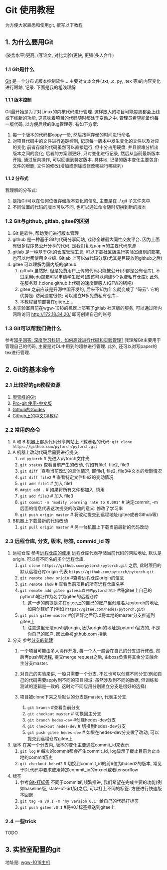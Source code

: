 # Git 使用教程
为方便大家熟悉和使用git, 撰写以下教程
## 1. 为什么要用Git
(姿势水平)更高, (写论文, 对比实验)更快, 更强(多人合作)
### 1.1 Git是什么
[Git](https://www.wikiwand.com/zh-sg/Git) 是一个分布式版本控制软件...
主要对文本文件(.txt, .c, py, .tex 等)的内容变化进行跟踪, 记录.
下面是我的粗浅理解
#### 1.1.1 版本控制
Git最开始是为了对Linux的内核代码进行管理. 这样庞大的项目可能每周都会上线或下线新的功能, 这意味着项目的代码随时都处于变动之中. 管理员希望能备份每一版代码, 以方便后续的Bug管理等. 有如下方案:
1. 每一个版本的代码都copy一份, 然后按照存储的时间进行命名
2. 对项目代码中的文件进行追踪控制, 记录每一版本中发生变化的文件以及对应的变化
前者存储的代码虽然可以直接运行, 但十分占用硬盘, 并且很难分析出版本之间的变化; 后者的方案则更好, 只对变化进行记录, 然后从当前最新版本开始, 通过反向操作, 可以回退到特定版本.
具体地, 记录的版本变化主要包含: 文件的增删, 文件的修改(增加或删除或修改哪些行哪些列)
#### 1.1.2 分布式
我理解的分布式:
1. 是指Git可以在任何位置存储版本变化的信息, 主要是在 ./.git 子文件夹中.
2. 不同位置的代码的版本可以不同, 也可以通过命令随时切换到新的版本
### 1.2 Git与github, gitlab, gitee的区别
1. Git 是软件, 帮助我们进行版本管理
2. github 是一种基于Git的代码分享网站, 戏称全球最大同性交友平台. 因为上面有很多程序员公开分享的代码, 是我们复现paper的主要代码来源...
3. gitlab 是一种基于Git的仓库管理工具, 可以下载社区版进行实验室级别的部署, 也可以付费使用企业级. Gitlab 上可以做代码分享(尤其是巨硬收购github之后)
4. gitee 可以理解为国内版的github.
    1. github 虽然好, 但是免费用户上传的代码只能被公开(即都是公有仓库), 不过采用edu邮箱可以申请学生账号(应该可以创建5个免费私有仓库); 此外, 在服务器上clone github上代码的速度很感人(GFW的锅吧)
    2. gitee 之前应该是开源中国开发的, 后来不知为什么就变成了 "码云". 它的优势是: 访问速度很快; 可以建立N多免费私有仓库...
    3. 本教程目前部署在gitee上...
5. 本实验室目前在wgw-1018的机器上部署了gitlab 社区版的服务, 可以通过所内网路访问 http://172.18.34.20/ 即可创建自己的账号
### 1.3 Git可以帮我们做什么
参考[知乎回答: 深度学习科研，如何高效进行代码和实验管理?](https://www.zhihu.com/question/269707221/answer/350542551)
我理解Git主要用于管理自己的代码, 主要是对DL中用到的超参进行管理.
此外, 还可以对写paper的tex进行管理.
## 2. Git的基本命令
### 2.1 比较好的git教程资源
1. [廖雪峰的Git](https://www.liaoxuefeng.com/wiki/0013739516305929606dd18361248578c67b8067c8c017b000)
2. [Pro-git 使用-中文版](https://git-scm.com/book/zh/v2)
3. [Github的Guides](https://guides.github.com/activities/hello-world/)
4. [Github上的中文Git教程](https://github.com/geeeeeeeeek/git-recipes)
### 2.2 常用的命令
1. A 和 B 机器上都从代码分享网站上下载著名的代码: `git clone https://github.com/pytorch/pytorch.git`
2. A 机器上改动代码后需要进行提交
    1. `cd pytorch` # 先进入pytorch文件夹
    2. `git status` 查看当前产生的改动, 假如有file1, file2, file3
    3. `git diff `  查看当前改动的具体情况, 即file1, file2, file3中文本的增删情况
    4. `git diff file2` # 查看特定文件file2的变动情况
    5. `git add file1` # 加入 file1
    6. `##git add .` # 如果将所有文件都加入, 慎用 
    7. `git add file3` # 加入 file3
    8. `git commit -m 'modify learning rate to 0.001'` # 决定commit, -m 后面的信息代表这次提交的改动的意义: 修改了学习率
    9. `git push origin master` # 将改动提交到远程地址(gitee或者Github等)
3. B机器上下载最新的代码改动
    1. `git pull origin master` # 另一台机器上下载当前最新的代码改动
### 2.3 远程仓库, 分支, 版本, 标签, commid_id 等
1. 远程仓库
    参考[远程仓库的使用](https://git-scm.com/book/zh/v1/Git-%E5%9F%BA%E7%A1%80-%E8%BF%9C%E7%A8%8B%E4%BB%93%E5%BA%93%E7%9A%84%E4%BD%BF%E7%94%A8)
    远程仓库代表存储当前代码的网站地址, 默认是origin. 可以有不同名的多个远程仓库.
    1. `git clone https://github.com/pytorch/pytorch.git` 之后, 此时项目的默认远程仓库origin 代表 `https://github.com/pytorch/pytorch.git`
    2. `git remote show origin` #查看远程仓库origin的信息
    3. `git remote show` # 查看当前项目的所有远程仓库名字
    4. `git remote add gitee gitee上自己的pytorch地址` #将gitee上自己的pytorch地址作为名字为gitee的远程仓库
        1. 这一步的前提是先在gitee上的自己的账户里创建名为pytorch的地址, 如果创建好了(例如 `https://gitee.com/hedes/pytorch.git`)
    5. `git push gitee master` #创建好之后可以将本地的master分支推送到gitee上
        1. 注意这里无法push到origin, 因为origin的地址是pytorch官方的, 不是你自己的账户, 因此会被github.com 拒绝
2. 分支
    参考[分支的新建](https://git-scm.com/book/zh/v1/Git-%E5%88%86%E6%94%AF-%E5%88%86%E6%94%AF%E7%9A%84%E6%96%B0%E5%BB%BA%E4%B8%8E%E5%90%88%E5%B9%B6)
    1. 一个项目可能由多人协作开发, 每一个人一般会在自己的分支进行修改, 然后再push到远程, 提交merge request之后, 由boss负责将其余分支融合主分支master.

    2. 对自己的实验来讲, 一般只需要一个分支. 不过也可以创建不同分支(例如自己的代码需要apply到不同的项目领域: 虽然涉及到不同的数据, 但训练和测试的逻辑是一致的. 这时对不同应用分别建立分支是很好的选择)
    
    3. 项目被clone下来之后默认的分支是master, 代表主分支.
        1. `git branch` #查看当前分支
        2. `git checkout master` # 切换回主分支
        3. `git branch hedes-dev` #创建hedes-dev分支
        4. `git checkout hedes-dev` # 切换到hedes-dev分支
        5. `git push gitee hedes-dev` # 如果在hedes-dev分支做了改动, 可以提交到远程仓库gitee上
3. 版本
    在某一个分支内, 版本的变化主要通过commit_id来表示.
    1. `git log` # 每次的commit都会产生commit_id, log显示了截止目前为止本地的commit历史
    2. `git checkout hdsed2` # 切换到commit_id的前6位为hdsed2的版本, 常见于DL代码中要求使用特定commit_id的mxnet或者tensorflow
4. 标签
    1. 参考[Git-打标签](https://git-scm.com/book/zh/v1/Git-%E5%9F%BA%E7%A1%80-%E6%89%93%E6%A0%87%E7%AD%BE)
    不同于commit的频繁推进, 我们希望在完成主要的功能(例如baseline版, state-of-art版)之后, 可以打上不同的标签. 方便进行快速版本回退
    1. `git tag -a v0.1 -m 'my version 0.1'` 给自己的代码打标签
    2. `git push gitee v0.1` #将v0.1标签推送到gitee上
### 2.4 一些trick
TODO
## 3. 实验室配置的git
地址是: [wgw-1018主机](http://172.18.34.20/)